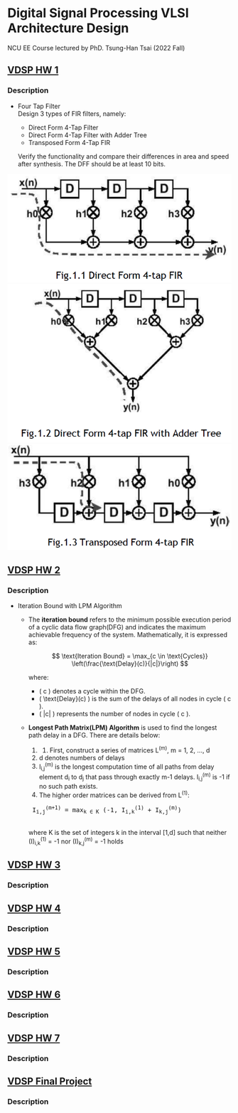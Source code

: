 # Digital Signal Processing VLSI Architecture Design 
NCU EE Course lectured by PhD. Tsung-Han Tsai (2022 Fall)

## [VDSP HW 1](https://github.com/minsheng0503/Digital-Signal-Processing-VLSI-Architecture-Design/tree/main/HW1)
### Description
- Four Tap Filter    
    Design 3 types of FIR filters, namely:   
    - Direct Form 4-Tap Filter   
    - Direct Form 4-Tap Filter with Adder Tree   
    - Transposed Form 4-Tap FIR

    Verify the functionality and compare their differences in area and speed after synthesis. 
    The DFF should be at least 10 bits.   

![Direct Form 4-Tap Filter](https://github.com/minsheng0503/Digital-Signal-Processing-VLSI-Architecture-Design/blob/main/HW1/Figure/DF4T.png)   
![Direct Form 4-Tap Filter with Adder Tree](https://github.com/minsheng0503/Digital-Signal-Processing-VLSI-Architecture-Design/blob/main/HW1/Figure/DF4TAT.png)   
![Transposed Form 4-Tap FIR](https://github.com/minsheng0503/Digital-Signal-Processing-VLSI-Architecture-Design/blob/main/HW1/Figure/TF4T.png)   
    
## [VDSP HW 2](https://github.com/minsheng0503/Digital-Signal-Processing-VLSI-Architecture-Design/tree/main/HW2)
### Description
- Iteration Bound with LPM Algorithm   
    - The **iteration bound** refers to the minimum possible execution period of a cyclic data flow graph(DFG) and indicates the maximum achievable frequency of the system. Mathematically, it is expressed as:   

        $$
        \text{Iteration Bound} = \max_{c \in \text{Cycles}} \left(\frac{\text{Delay}(c)}{|c|}\right)    
        $$

        where:   

        - \( c \) denotes a cycle within the DFG.
        - \( \text{Delay}(c) \) is the sum of the delays of all nodes in cycle \( c \).
        - \( |c| \) represents the number of nodes in cycle \( c \).   
    - **Longest Path Matrix(LPM) Algorithm** is used to find the longest path delay in a DFG. There are details below:
        1. 1. First, construct a series of matrices L<sup>(m)</sup>, m = 1, 2, ..., d
        2. d denotes numbers of delays
        3. I<sub>i,j</sub><sup>(m)</sup> is the longest computation time of all paths from delay element d<sub>i</sub> to d<sub>j</sub> that pass through              exactly m-1 delays. I<sub>i,j</sub><sup>(m)</sup> is -1 if no such path exists.
        4. The higher order matrices can be derived from L<sup>(1)</sup>:
       <pre>
       I<sub>i,j</sub><sup>(m+1)</sup> = max<sub>k ∈ K</sub> (-1, I<sub>i,k</sub><sup>(1)</sup> + I<sub>k,j</sub><sup>(m)</sup>)
       </pre>

        where K is the set of integers k in the interval [1,d] such that neither \(I\)<sub>i,k</sub><sup>(1)</sup> = -1 nor \(I\)<sub>k,j</sub><sup>(m)</sup> = -1 holds   
## [VDSP HW 3](https://github.com/minsheng0503/Digital-Signal-Processing-VLSI-Architecture-Design/tree/main/HW3)
### Description

## [VDSP HW 4](https://github.com/minsheng0503/Digital-Signal-Processing-VLSI-Architecture-Design/tree/main/HW4)
### Description

## [VDSP HW 5](https://github.com/minsheng0503/Digital-Signal-Processing-VLSI-Architecture-Design/tree/main/HW5)
### Description

## [VDSP HW 6](https://github.com/minsheng0503/Digital-Signal-Processing-VLSI-Architecture-Design/tree/main/HW6)
### Description

## [VDSP HW 7](https://github.com/minsheng0503/Digital-Signal-Processing-VLSI-Architecture-Design/tree/main/HW7)
### Description

## [VDSP Final Project](https://github.com/minsheng0503/Digital-Signal-Processing-VLSI-Architecture-Design/tree/main/FinalProject)
### Description

